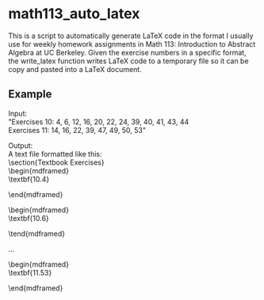 # math113_auto_latex

This is a script to automatically generate LaTeX code in the format I usually use for weekly homework assignments in Math 113: Introduction to Abstract Algebra at UC Berkeley. Given the exercise numbers in a specific format, the write_latex function writes LaTeX code to a temporary file so it can be copy and pasted into a LaTeX document.

## Example

Input:  
"Exercises 10: 4, 6, 12, 16, 20, 22, 24, 39, 40, 41, 43, 44  
Exercises 11: 14, 16, 22, 39, 47, 49, 50, 53"

Output:  
A text file formatted like this:  
\section{Textbook Exercises}  
\begin{mdframed}  
\textbf{10.4}  
  
  
\end{mdframed}  
  
\begin{mdframed}  
\textbf{10.6}  
  
  
\tend{mdframed}  
  
...  
  
\begin{mdframed}  
\textbf{11.53}  
  
  
\end{mdframed}  
